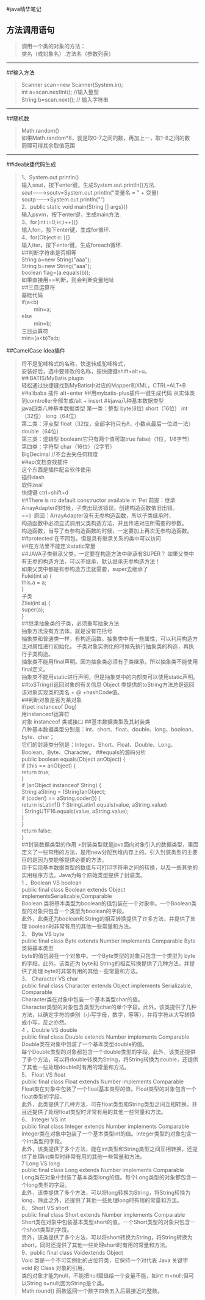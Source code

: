 #java精华笔记  
## 方法调用语句      
>调用一个类的对象的方法：  
类名（或对象名）.方法名（参数列表）  
----------------
##输入方法  
>Scanner scan=new Scanner(System.in);  
int a=scan.nextInt(); //输入整型          
String b=scan.next(); // 输入字符串         

-------------
##随机数  
>Math.random()  
如果Math.random*8，就是取0-7之间的数，再加上一，取1-8之间的数  
同理可得其余取值范围 
 

-----------------------
##idea快捷代码生成  
>1、System.out.println()      
     输入sout，按下enter键，生成System.out.println()方法.  
     sout--->soutv=System.out.println("变量名 = " + 变量)   
     soutp--->System.out.println("")     
2、public static void main(String [] args){}     
     输入psvm，按下enter键，生成main方法.    
3、for(int i=0;i<;i++){}    
     输入fori，按下enter键，生成for循环.      
4、for(Object o: ){}       
     输入iter，按下enter键，生成foreach循环.   
 ##判断字符串是否相等  
 >String a=new String("aaa");     
 String b=new String("aaa");    
 boolean flag=(a.equals(b));    
 如果直接用==判断，则会判断变量地址  
 ##三目运算符  
 >基础代码  
 if(a<b)    
     　　 min=a;  
  else   
     　　 min=b;   
  三目运算符   
  min=(a<b)?a:b; 
           
##CamelCase Idea插件    
 >将不是驼峰格式的名称，快速转成驼峰格式，  
 安装好后，选中要修改的名称，按快捷键shift+alt+u。      
 ##iBATIS/MyBatis plugin      
 >轻松通过快捷键找到MyBatis中对应的Mapper和XML，CTRL+ALT+B  
 ##alibaba 插件
 >alt+enter
 ##用mybatis-plus插件一键生成代码
 >  从实体类到comtroller全部生成/alt  + insert
 ##java八种基本数据类型  
 >java四类八种基本数据类型
  第一类：整型 byte(8位) short（16位） int（32位） long（64位）     
  第二类：浮点型 float（32位，全部字符只有8，小数点最后一位进一法） double（64位）         
  第三类：逻辑型 boolean(它只有两个值可取true false)（1位，1/8字节）      
  第四类：字符型 char（16位）（2字节）      
  BigDecimal //不会丢失任何精度    
  ##api文档查找插件   
  >这个东西是插件配合软件使用  
  插件dash               
  软件zeal             
  快捷键 ctrl+shift+d      
  ##There is no default constructor available in 'Pet
  >前提：继承ArrayAdapter的时候，子类出现该错误。创建构造函数依旧出错。   
   ==》原因：ArrayAdapter没有无参构造函数，所以子类继承时，  
   构造函数中必须显式调用父类构造方法，并且传递对应所需要的参数。   
   构造函数，当写了有参构造函数的时候，一定要加上再次无参构造函数。  
   ##protected
  >在不同包，但是具有继承关系的类中可以访问  
  ##在方法里不能定义static常量  
  ##JAVA子类继承父类，一定要在构造方法中继承有SUPER？
  >如果父类中有无参的构造方法，可以不继承，默认继承无参构造方法！  
   如果父类中都是有参构造方法就需要，super去继承了     
    Fulei(int a) {    
   this.a = a;      
   }        
   子类      
   Zilei(int a) {     
   super(a);     
   }         
   ##继承抽象类的子类，必须重写抽象方法  
   >抽象方法没有方法体。就是没有花括号  
   抽象类和普通类一样，有构造函数。抽象类中有一些属性，可以利用构造方法对属性进行初始化。
   子类对象实例化的时候先执行抽象类的构造，再执行子类构造。            
   抽象类不能用final声明。因为抽象类必须有子类继承，所以抽象类不能使用final定义。   
   抽象类不能用static进行声明，但是抽象类中的内部类可以使用static声明。    
   ##toSTring()返回对象的有关信息
   >Object 类提供的toString方法总是返回该对象实现类的类名 + @ +hashCode值。    
   ##判断对象是否为某对象  
   >if(pet instanceof Dog)  
   用instanceof运算符  
   对象  instanceof  类或接口	
   ##基本数据类型及其封装类  
   >八种基本数据类型分别是：int、short、float、double、long、boolean、byte、char；    
  它们的封装类分别是：Integer、Short、Float、Double、Long、Boolean、Byte、Character。
   ##equals的源码分析  
   > public boolean equals(Object anObject) {     
            if (this == anObject) {     
                return true;       
            }         
            if (anObject instanceof String) {       
                String aString = (String)anObject;    
                if (coder() == aString.coder()) {    
                    return isLatin1() ? StringLatin1.equals(value, aString.value)   
                                      : StringUTF16.equals(value, aString.value);   
                }          
            }          
            return false;      
        }        
    ##封装数据类型的作用
    >封装类型就是java面向对象引入的数据类型，里面定义了一些常用的方法，是用new分配到堆内存上的。引入封装类型的主要目的是因为类能够提供必要的方法，    
    用于实现基本数据类型的数值与可打印字符串之间的转换，以及一些其他的实用程序方法。Java为每个原始类型提供了封装类。     
     1 、Boolean VS boolean    
     public final class Boolean extends Object implementsSerializable,Comparable      
     Boolean 类将基本类型为boolean的值包装在一个对象中。一个Boolean类型的对象只包含一个类型为boolean的字段。  
     此外，此类还为boolean和String的相互转换提供了许多方法，并提供了处理 boolean时非常有用的其他一些常量和方法。   
     2、 Byte VS byte  
     public final class Byte extends Number implements Comparable Byte类将基本类型      
     byte的值包装在一个对象中。一个Byte类型的对象只包含一个类型为 byte的字段。此外，该类还为 byte和 String的相互转换提供了几种方法，并提供了处理 byte时非常有用的其他一些常量和方法。    
     3、 Character VS char      
     public final class Character extends Object implements Serializable, Comparable   
     Character类在对象中包装一个基本类型char的值。    
     Character类型的对象包含类型为char的单个字段。此外，该类提供了几种方法，以确定字符的类别（小写字母，数字，等等），并将字符从大写转换成小写，反之亦然。    
     4 、Double VS double      
     public final class Double extends Number implements Comparable Double类在对象中包装了一个基本类型double的值。   
     每个Double类型的对象都包含一个double类型的字段。此外，该类还提供了多个方法，可以将double转换为String，将String转换为double，还提供了其他一些处理double时有用的常量和方法。   
     5、 Float VS float        
     public final class Float extends Number implements Comparable      
     Float类在对象中包装了一个float基本类型的值。Float类型的对象包含一个float类型的字段。     
     此外，此类提供了几种方法，可在float类型和String类型之间互相转换，并且还提供了处理float类型时非常有用的其他一些常量和方法。  
     6、 Integer VS int      
     public final class Integer extends Number implements Comparable      
     Integer类在对象中包装了一个基本类型int的值。Integer类型的对象包含一个int类型的字段。    
     此外，该类提供了多个方法，能在int类型和String类型之间互相转换，还提供了处理int类型时非常有用的其他一些常量和方法。    
     7 Long VS long               
     public final class Long extends Number implements Comparable      
     Long类在对象中封装了基本类型long的值。每个Long类型的对象都包含一个long类型的字段。      
     此外，该类提供了多个方法，可以将long转换为String，将String转换为long，除此之外，还提供了其他一些处理long时有用的常量和方法。    
     8、 Short VS short         
     public final class Short extends Number implements Comparable           
     Short类在对象中包装基本类型short的值。一个Short类型的对象只包含一个short类型的字段。     
     另外，该类提供了多个方法，可以将short转换为String，将String转换为short，同时还提供了其他一些处理short时有用的常量和方法。  
     9、public final class Voidextends Object       
     Void 类是一个不可实例化的占位符类，它保持一个对代表 Java 关键字 void 的 Class 对象的引用。      
     类的对象才能为null，不能把null赋值给一个变量不能，如int m=null;但可以String s=null;因为String是个类。    
     Math.round() 函数返回一个数字四舍五入后最接近的整数。  
